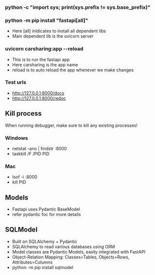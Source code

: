 ### python -c "import sys; print(sys.prefix != sys.base_prefix)"
### python -m pip install "fastapi[all]"
- Here [all] inidicates to install all dependent libs<br>
- Main dependent lib is the uvicorn server

### uvicorn carsharing:app --reload
- This is to run the fastapi app
- Here carsharing is the app name
- reload is to auto reload the app whenever we make changes<br>

### Test urls
- http://127.0.0.1:8000/docs
- http://127.0.0.1:8000/redoc

## Kill process
When running debugger, make sure to kill any existing processes!
### Windows
- netstat -ano | findstr :8000
- taskkill /F /PID PID
### Mac
- lsof -i :8000
- kill PID

## Models
- Fastapi uses Pydantic BaseModel
- refer pydantic foc for more details

## SQLModel
- Built on SQLAlchemy + Pydantic
- SQLAlchemy to read various databases using ORM
- Model classes are Pydantic Models, easily integrated with FastAPI
- Object-Relation Mapping: Classes=Tables, Objects=Rows, Attributes=Columns
- python -m pip install sqlmodel